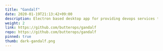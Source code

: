 ```yaml
---
title: "Gandalf"
date: 2020-01-19T21:13:42+09:00
description: Electron based desktop app for providing devops services to associates. This one app provides automation to host machine, the development vm sitting on host and any service containers that is running on the development vm.
weight: 2
link: https://github.com/butterops/gandalf
repo: https://github.com/butterops/gandalf
pinned: true
thumb: dark-gandalf.png
---
```

